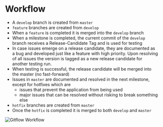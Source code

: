 # Workflow

- A `develop` branch is created from `master`
- `feature` branches are created from `develop`
- When a `feature` is completed it is merged into the `develop` branch
- When a milestone is completed, the current commit of the `develop` branch receives a Release-Candidate Tag and 
is used for testing
- In case issues emerge on a release candidate, they are documented as a bug and developed just like a feature with
high priority. Upon resolving of all issues the version is tagged as a new release candidate for another testing run.
- When testing is successful, the release candidate will be merged into the master (no fast-forward)
- Issues in `master` are documented and resolved in the next milestone, except for hotfixes which are
  - issues that prevent the application from being used
  - major issues that can be resolved without risking to break something else
- `hotfix` branches are created from `master`
- Once the `hotfix` is completed it is merged to both `develop` and `master`

![Gitflow Workflow](https://wac-cdn.atlassian.com/dam/jcr:b5259cce-6245-49f2-b89b-9871f9ee3fa4/03%20(2).svg?cdnVersion=995)
